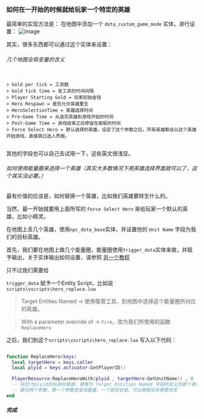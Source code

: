 ### 如何在一开始的时候就给玩家一个特定的英雄

最简单的实现方法是：
在地图中添加一个 `dota_custom_game_mode` 实体，进行设置：
![image](http://www.dota2rpg.com/data/attachment/forum/201408/28/181313on9a4htne5nhb6o1.png)

其实，很多东西都可以通过这个实体来设置：

###### 几个地图全局变量的含义

```

> Gold per tick = 工资数
> Gold tick time = 发工资的时间间隔
> Player Starting Gold = 玩家初始金钱
> Hero Respawn = 是否允许英雄重生
> HeroSelectionTime = 英雄选择时间
> Pre-Game Time = 从选完英雄到游戏开始的时间
> Post-Game Time = 游戏结束之后停留在面板的时间
> Force Select Hero = 默认选择的英雄，设定了这个参数之后，所有英雄都会以这个英雄开始游戏，直接跳过选人界面。


```
其他的字段也可以自己去试用一下，这些英文很浅显。

###### 如何使用能量圈来选择一个英雄（其实大多数情况下用英雄选择界面就可以了，这个其实没必要。）

最有价值的应该是，如何替换一个英雄，比如我们英雄要转生什么的。

当然，最一开始就要用上面所写的 `Force Select Hero` 来给玩家一个默认的英雄，比如小精灵。

在地图上丢几个英雄，使用`npc_dota_base`实体，并设置他的 `Unit Name` 字段为我们的目标英雄。

首先，我们要在地图上做几个能量圈，能量圈使用`trigger_dota`实体来做，并赋予输出，关于实体输出如何设置，请参照
[另一个教程](https://github.com/XavierCHN/XavierCHN.github.io/blob/master/%E9%99%B7%E9%98%B1.md#4%E8%AE%BE%E7%BD%AE%E9%99%B7%E9%98%B1%E7%9A%84%E8%A7%A6%E5%8F%91%E5%8C%BA%E5%9F%9F)



只不过我们需要给

`trigger_dota` 赋予一个Entity Script，比如说`scripts\vscripts\hero_replace.lua`

>  Target Entities Named -> 使用吸管工具，到地图中选择这个能量圈所对应的英雄。

> With a parameter override of -> `Fire`，改为我们所使用的函数 `ReplaceHero`

之后，我们到这个`scripts\vscripts\hero_replace.lua` 写入以下代码：
```Lua

function ReplaceHero(keys)
  local targetHero = keys.caller
  local plyid = keys.activator:GetPlayerID()

  PlayerResource:ReplaceHeroWith(plyid , targetHero:GetUnitName() , 0 , 0 )
  -- 将ID为plyid的玩家的英雄，替换为 Target Entities Named 字段所定义的那个单位的名称
  -- 最后两个参数，第一个参数是金钱数量，一个是经验值，可以根据实际需要改变
end
```
##### 完成
